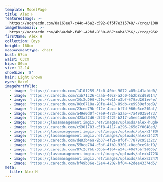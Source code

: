 ```yaml
---
template: ModelPage
title: Alex H
featuredImage: >-
  https://ucarecdn.com/8a163ee7-c44c-46a2-b592-8f5f7e315768/-/crop/1088x867/0,0/-/preview/
imageThumbnail: >-
  https://ucarecdn.com/4b646dab-f4b1-42bd-8630-d67ceab45756/-/crop/956x909/107,44/-/preview/
firstName: Alex H
collection: Boys
height: 160cm
measurementType: chest
bust: 67cm
waist: 63cm
hips: 80cm
size: 12-14
shoeSize: '8'
hair: Light Brown
eyes: Hazel
imagePortfolio:
  - image: 'https://ucarecdn.com/1410f259-8fc0-40be-9072-a05c4d1afdd0/'
  - image: 'https://ucarecdn.com/cab71c26-daab-40c8-a2c0-5b2b8cd9a014/'
  - image: 'https://ucarecdn.com/30c5d598-d59c-4e12-a5bf-879ad261ae4e/'
  - image: 'https://ucarecdn.com/08c6718a-20fe-4410-89db-ce9939efced9/'
  - image: 'https://ucarecdn.com/23ced79b-912e-4bcb-bf7d-966c6ce290af/'
  - image: 'https://ucarecdn.com/a49e0d0f-d7e9-472a-a2a5-47a490356473/'
  - image: 'https://ucarecdn.com/423a32d6-b523-4222-b217-a5ee4ad6b909/'
  - image: 'https://glassmanagement.imgix.net/images/uploads/alex-hughes-3.jpg'
  - image: 'https://ucarecdn.com/c9901783-d5f8-4117-a296-265d7f0048ed/'
  - image: 'https://glassmanagement.imgix.net/images/uploads/alexh248391.jpg'
  - image: 'https://glassmanagement.imgix.net/images/uploads/alexh3427893.jpg'
  - image: 'https://ucarecdn.com/de83b46a-9b37-4f2e-8f6f-77879c95132c/'
  - image: 'https://ucarecdn.com/55bce784-d5bf-4fb9-9301-c0ec0ce98cf9/'
  - image: 'https://ucarecdn.com/87c2c7bb-30bb-49b4-a54c-60d7bbf9d08b/'
  - image: 'https://glassmanagement.imgix.net/images/uploads/alexh472389.jpg'
  - image: 'https://glassmanagement.imgix.net/images/uploads/alexh324789302.jpg'
  - image: 'https://ucarecdn.com/bf49b36e-52e4-4202-bf04-62dee43374d5/'
meta:
  title: Alex H
---
```


